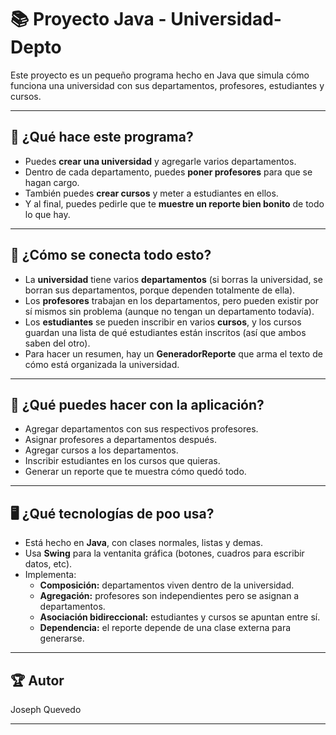 
# 📚 Proyecto Java - Universidad-Depto

Este proyecto es un pequeño programa hecho en Java que simula cómo funciona una universidad con sus departamentos, profesores, estudiantes y cursos.  

---

## 🚀 ¿Qué hace este programa?

- Puedes **crear una universidad** y agregarle varios departamentos.
- Dentro de cada departamento, puedes **poner profesores** para que se hagan cargo.
- También puedes **crear cursos** y meter a estudiantes en ellos.
- Y al final, puedes pedirle que te **muestre un reporte bien bonito** de todo lo que hay.

---

## 🧩 ¿Cómo se conecta todo esto?

- La **universidad** tiene varios **departamentos** (si borras la universidad, se borran sus departamentos, porque dependen totalmente de ella).
- Los **profesores** trabajan en los departamentos, pero pueden existir por sí mismos sin problema (aunque no tengan un departamento todavía).
- Los **estudiantes** se pueden inscribir en varios **cursos**, y los cursos guardan una lista de qué estudiantes están inscritos (así que ambos saben del otro).
- Para hacer un resumen, hay un **GeneradorReporte** que arma el texto de cómo está organizada la universidad.

---

## 👀 ¿Qué puedes hacer con la aplicación?

- Agregar departamentos con sus respectivos profesores.
- Asignar profesores a departamentos después.
- Agregar cursos a los departamentos.
- Inscribir estudiantes en los cursos que quieras.
- Generar un reporte que te muestra cómo quedó todo.

---

## 🖥️ ¿Qué tecnologías de poo usa?

- Está hecho en **Java**, con clases normales, listas y demas.
- Usa **Swing** para la ventanita gráfica (botones, cuadros para escribir datos, etc).
- Implementa:
  - **Composición:** departamentos viven dentro de la universidad.
  - **Agregación:** profesores son independientes pero se asignan a departamentos.
  - **Asociación bidireccional:** estudiantes y cursos se apuntan entre sí.
  - **Dependencia:** el reporte depende de una clase externa para generarse.


---

## 🏆 Autor
 Joseph Quevedo

---
